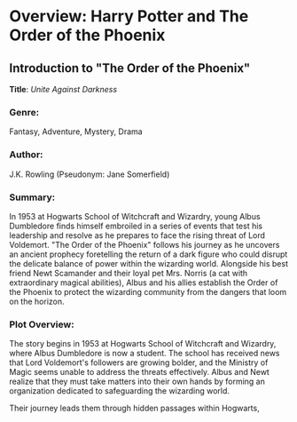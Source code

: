 # Overview: Harry Potter and The Order of the Phoenix

## Introduction to "The Order of the Phoenix"

**Title**: *Unite Against Darkness*

### Genre:
Fantasy, Adventure, Mystery, Drama

### Author:
J.K. Rowling (Pseudonym: Jane Somerfield)

### Summary:
In 1953 at Hogwarts School of Witchcraft and Wizardry, young Albus Dumbledore finds himself embroiled in a series of events that test his leadership and resolve as he prepares to face the rising threat of Lord Voldemort. "The Order of the Phoenix" follows his journey as he uncovers an ancient prophecy foretelling the return of a dark figure who could disrupt the delicate balance of power within the wizarding world. Alongside his best friend Newt Scamander and their loyal pet Mrs. Norris (a cat with extraordinary magical abilities), Albus and his allies establish the Order of the Phoenix to protect the wizarding community from the dangers that loom on the horizon.

### Plot Overview:
The story begins in 1953 at Hogwarts School of Witchcraft and Wizardry, where Albus Dumbledore is now a student. The school has received news that Lord Voldemort's followers are growing bolder, and the Ministry of Magic seems unable to address the threats effectively. Albus and Newt realize that they must take matters into their own hands by forming an organization dedicated to safeguarding the wizarding world.

Their journey leads them through hidden passages within Hogwarts,